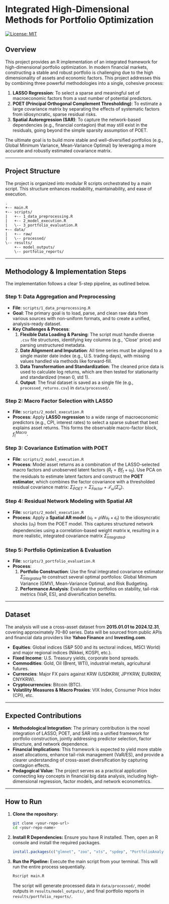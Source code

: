 # Integrated High-Dimensional Methods for Portfolio Optimization

[![License: MIT](https://img.shields.io/badge/License-MIT-yellow.svg)](https://opensource.org/licenses/MIT)

## Overview

This project provides an R implementation of an integrated framework for high-dimensional portfolio optimization. In modern financial markets, constructing a stable and robust portfolio is challenging due to the high dimensionality of assets and economic factors. This project addresses this by combining three powerful methodologies into a single, cohesive process:

1.  **LASSO Regression**: To select a sparse and meaningful set of macroeconomic factors from a vast number of potential predictors.
2.  **POET (Principal Orthogonal Complement Thresholding)**: To estimate a large covariance matrix by separating the effects of systematic factors from idiosyncratic, sparse residual risks.
3.  **Spatial Autoregression (SAR)**: To capture the network-based dependencies (e.g., financial contagion) that may still exist in the residuals, going beyond the simple sparsity assumption of POET.

The ultimate goal is to build more stable and well-diversified portfolios (e.g., Global Minimum Variance, Mean-Variance Optimal) by leveraging a more accurate and robustly estimated covariance matrix.

---

## Project Structure

The project is organized into modular R scripts orchestrated by a main script. This structure enhances readability, maintainability, and ease of execution.

```
.
+-- main.R
+-- scripts/
|   +-- 1_data_preprocessing.R
|   +-- 2_model_execution.R
|   \-- 3_portfolio_evaluation.R
+-- data/
|   +-- raw/
|   \-- processed/
\-- results/
    +-- model_outputs/
    \-- portfolio_reports/
```


---

## Methodology & Implementation Steps

The implementation follows a clear 5-step pipeline, as outlined below.

### **Step 1: Data Aggregation and Preprocessing**

* **File**: `scripts/1_data_preprocessing.R`
* **Goal**: The primary goal is to load, parse, and clean raw data from various sources with non-uniform formats, and to create a unified, analysis-ready dataset.
* **Key Challenges & Process**:
    1.  **Flexible Data Loading & Parsing**: The script must handle diverse `.csv` file structures, identifying key columns (e.g., 'Close' price) and parsing unstructured metadata.
    2.  **Date Alignment and Imputation**: All time series must be aligned to a single master date index (e.g., U.S. trading days), with missing values handled via methods like forward-fill.
    3.  **Data Transformation and Standardization**: The cleaned price data is used to calculate log returns, which are then tested for stationarity and standardized (mean 0, std 1).
    4.  **Output**: The final dataset is saved as a single file (e.g., `processed_returns.csv`) in `data/processed/`.

### **Step 2: Macro Factor Selection with LASSO**

* **File**: `scripts/2_model_execution.R`
* **Process**: Apply **LASSO regression** to a wide range of macroeconomic predictors (e.g., CPI, interest rates) to select a sparse subset that best explains asset returns. This forms the observable macro-factor block, $f_{t}^{Macro}$.

### **Step 3: Covariance Estimation with POET**

* **File**: `scripts/2_model_execution.R`
* **Process**: Model asset returns as a combination of the LASSO-selected macro factors and unobserved latent factors ($R_{t}=Bf_{t}+u_{t}$). Use PCA on the residuals to estimate latent factors and construct the **POET estimator**, which combines the factor covariance with a thresholded residual covariance matrix: $\hat{\Sigma}_{POET}=\hat{\Sigma}_{Factor}+\mathcal{T}_{\omega}(\hat{\Sigma}_{u})$.

### **Step 4: Residual Network Modeling with Spatial AR**

* **File**: `scripts/2_model_execution.R`
* **Process**: Apply a **Spatial AR model** ($u_{t}=\rho Wu_{t}+\epsilon_{t}$) to the idiosyncratic shocks ($u_t$) from the POET model. This captures structured network dependencies using a correlation-based weight matrix `W`, resulting in a more realistic, integrated covariance matrix $\hat{\Sigma}_{Integrated}$.

### **Step 5: Portfolio Optimization & Evaluation**

* **File**: `scripts/3_portfolio_evaluation.R`
* **Process**:
    1.  **Portfolio Construction**: Use the final integrated covariance estimator $\hat{\Sigma}_{Integrated}$ to construct several optimal portfolios: Global Minimum Variance (GMV), Mean-Variance Optimal, and Risk Budgeting.
    2.  **Performance Analysis**: Evaluate the portfolios on stability, tail-risk metrics (VaR, ES), and diversification benefits.

---

## Dataset

The analysis will use a cross-asset dataset from **2015.01.01 to 2024.12.31**, covering approximately 70-80 series. Data will be sourced from public APIs and financial data providers like **Yahoo Finance** and **Investing.com**.

* **Equities**: Global indices (S&P 500 and its sectoral indices, MSCI World) and major regional indices (Nikkei, KOSPI, etc.).
* **Fixed Income**: U.S. Treasury yields, corporate bond spreads.
* **Commodities**: Gold, Oil (Brent, WTI), industrial metals, agricultural futures.
* **Currencies**: Major FX pairs against KRW (USDKRW, JPYKRW, EURKRW, CNYKRW).
* **Cryptocurrencies**: Bitcoin (BTC).
* **Volatility Measures & Macro Proxies**: VIX Index, Consumer Price Index (CPI), etc.

---

## Expected Contributions

* **Methodological Integration**: The primary contribution is the novel integration of LASSO, POET, and SAR into a unified framework for portfolio construction, jointly addressing predictor selection, factor structure, and network dependence.
* **Financial Implications**: This framework is expected to yield more stable asset allocations, enhance tail-risk management (VaR/ES), and provide a clearer understanding of cross-asset diversification by capturing contagion effects.
* **Pedagogical Value**: The project serves as a practical application connecting key concepts in financial big data analysis, including high-dimensional regression, factor models, and network econometrics.

---

## How to Run

1.  **Clone the repository:**
    ```bash
    git clone <your-repo-url>
    cd <your-repo-name>
    ```

2.  **Install R Dependencies:**
    Ensure you have R installed. Then, open an R console and install the required packages.
    ```R
    install.packages(c("glmnet", "zoo", "xts", "spdep", "PortfolioAnalytics", "lubridate"))
    ```

3.  **Run the Pipeline:**
    Execute the main script from your terminal. This will run the entire process sequentially.
    ```bash
    Rscript main.R
    ```
    The script will generate processed data in `data/processed/`, model outputs in `results/model_outputs/`, and final portfolio reports in `results/portfolio_reports/`.
